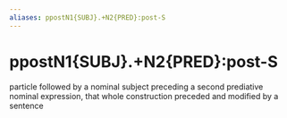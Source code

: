 ```yaml
---
aliases: ppostN1{SUBJ}.+N2{PRED}:post-S
---
```

# ppostN1{SUBJ}.+N2{PRED}:post-S

particle followed by a nominal subject preceding a second prediative nominal expression, that whole construction preceded and modified by a sentence
